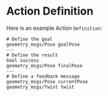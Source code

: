 # Action Definition

Here is an example Action `Definition`:

```
# Define the goal
geometry_msgs/Pose goalPose
---
# Define the result
bool success
geometry_msgs/Pose finalPose
---
# Define a feedback message
geometry_msgs/Pose currentPose
geometry_msgs/Twist twist
```
